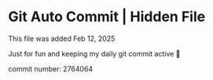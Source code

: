 # Git Auto Commit | Hidden File

This file was added Feb 12, 2025

Just for fun and keeping my daily git commit active 🤪

commit number: 2764064

